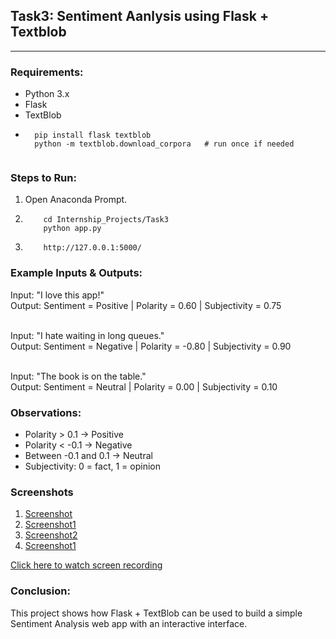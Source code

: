 ## Task3: Sentiment Aanlysis using Flask + Textblob

---

### Requirements:
- Python 3.x
- Flask
- TextBlob
- ```Install using:
    pip install flask textblob
    python -m textblob.download_corpora   # run once if needed


### Steps to Run:
1. Open Anaconda Prompt.
2. ```Navigate to Task3 folder and Run the Flask app:
       cd Internship_Projects/Task3
       python app.py
3. ```Open in browser:
       http://127.0.0.1:5000/

### Example Inputs & Outputs:

Input: "I love this app!" <br>
Output: Sentiment = Positive | Polarity = 0.60 | Subjectivity = 0.75 <br><br>

Input: "I hate waiting in long queues." <br>
Output: Sentiment = Negative | Polarity = -0.80 | Subjectivity = 0.90 <br><br>

Input: "The book is on the table." <br>
Output: Sentiment = Neutral | Polarity = 0.00 | Subjectivity = 0.10


### Observations:
- Polarity > 0.1 → Positive
- Polarity < -0.1 → Negative
- Between -0.1 and 0.1 → Neutral
- Subjectivity: 0 = fact, 1 = opinion

### Screenshots
1. [Screenshot](ex1.png.png)
2. [Screenshot1](ex2.png.png)
3. [Screenshot2](ex3.png.png)
4. [Screenshot1](ex4.png.png)

 [Click here to watch screen recording](output.mp4)
 
### Conclusion:
This project shows how Flask + TextBlob can be used to build a simple 
Sentiment Analysis web app with an interactive interface.
